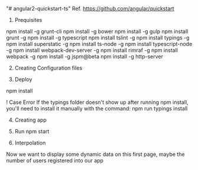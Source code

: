 "# angular2-quickstart-ts" 
Ref. https://github.com/angular/quickstart

1) Prequisites

npm install -g grunt-cli
npm install -g bower
npm install -g gulp
npm install grunt -g
npm  install -g typescript
npm install tslint  -g
npm install typings -g
npm install superstatic -g
npm install ts-node -g
npm install typescript-node -g
npm install webpack-dev-server -g 
npm install rimraf -g
npm install webpack -g
npm install -g jspm@beta
 npm install -g http-server 


2) Creating Configuration files

3) Deploy

npm install

! Case Error
If the typings folder doesn't show up after running npm install, you'll need to install it manually with the command:
npm run typings install

4) Creating app

5)  Run
npm start

6) Interpolation

Now we want to display some dynamic data on this first page, maybe the number of users registered into our app


